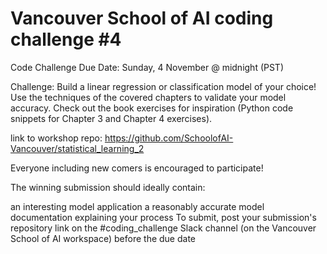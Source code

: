 # Vancouver School of AI coding challenge #4

Code Challenge
Due Date: Sunday, 4 November @ midnight (PST)

Challenge: Build a linear regression or classification model of your choice! Use the techniques of the covered chapters to validate your model accuracy. Check out the book exercises for inspiration (Python code snippets for Chapter 3 and Chapter 4 exercises).

link to workshop repo: https://github.com/SchoolofAI-Vancouver/statistical_learning_2

Everyone including new comers is encouraged to participate!

The winning submission should ideally contain:

an interesting model application
a reasonably accurate model
documentation explaining your process
To submit, post your submission's repository link on the #coding_challenge  Slack channel (on the Vancouver School of AI workspace) before the due date

